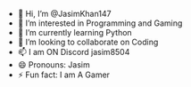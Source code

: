 - 👋 Hi, I’m @JasimKhan147
- 👀 I’m interested in Programming and Gaming
- 🌱 I’m currently learning Python
- 💞️ I’m looking to collaborate on Coding 
- 📫 I am ON Discord jasim8504
- 😄 Pronouns: Jasim
- ⚡ Fun fact: I am A Gamer

<!---
JasimKhan147/JasimKhan147 is a ✨ special ✨ repository because its `README.md` (this file) appears on your GitHub profile.
You can click the Preview link to take a look at your changes.
--->
